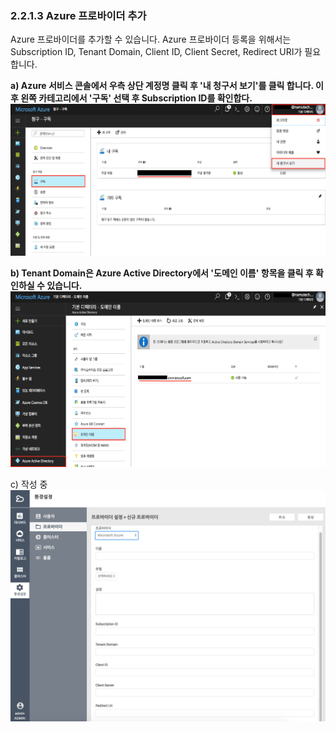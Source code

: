 ### 2.2.1.3 Azure 프로바이더 추가

Azure 프로바이더를 추가할 수 있습니다. Azure 프로바이더 등록을 위해서는 Subscription ID, Tenant Domain, Client ID, Client Secret, Redirect URI가 필요합니다.

**a\) Azure 서비스 콘솔에서 우측 상단 계정명 클릭 후 '내 청구서 보기'를 클릭 합니다. 이후 왼쪽 카테고리에서 '구독' 선택 후 Subscription ID를 확인합다.**![](/assets/azure-add1.png)

**b\) Tenant Domain은 Azure Active Directory에서 '도메인 이름' 항목을 클릭 후 확인하실 수 있습니다.**![](/assets/azure-add2.png)

c\) 작성 중   
![](/assets/azure-provider.png)

